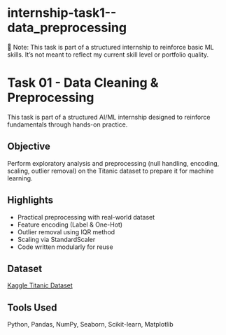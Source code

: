# internship-task1--data_preprocessing
📌 Note:
This task is part of a structured internship to reinforce basic ML skills.
It’s not meant to reflect my current skill level or portfolio quality.

# Task 01 - Data Cleaning & Preprocessing

This task is part of a structured AI/ML internship designed to reinforce fundamentals through hands-on practice.

## Objective
Perform exploratory analysis and preprocessing (null handling, encoding, scaling, outlier removal) on the Titanic dataset to prepare it for machine learning.

## Highlights
- Practical preprocessing with real-world dataset
- Feature encoding (Label & One-Hot)
- Outlier removal using IQR method
- Scaling via StandardScaler
- Code written modularly for reuse

## Dataset
[Kaggle Titanic Dataset](https://www.kaggle.com/datasets/yasserh/titanic-dataset)

## Tools Used
Python, Pandas, NumPy, Seaborn, Scikit-learn, Matplotlib

